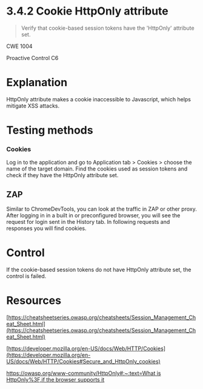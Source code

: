 # 3.4.2 Cookie HttpOnly attribute

> Verify that cookie-based session tokens have the 'HttpOnly' attribute set.

CWE 1004

Proactive Control C6

# Explanation

HttpOnly attribute makes a cookie inaccessible to Javascript, which helps mitigate XSS attacks. 

# Testing methods

### Cookies

Log in to the application and go to Application tab > Cookies > choose the name of the target domain. Find the cookies used as session tokens and check if they have the HttpOnly attribute set.

## ZAP

Similar to ChromeDevTools, you can look at the traffic in ZAP or other proxy. After logging in in a built in or preconfigured browser, you will see the request for login sent in the History tab. In following requests and responses you will find cookies.  

# Control

If the cookie-based session tokens do not have HttpOnly attribute set, the control is failed.

# Resources

[https://cheatsheetseries.owasp.org/cheatsheets/Session_Management_Cheat_Sheet.html](https://cheatsheetseries.owasp.org/cheatsheets/Session_Management_Cheat_Sheet.html)

[https://developer.mozilla.org/en-US/docs/Web/HTTP/Cookies](https://developer.mozilla.org/en-US/docs/Web/HTTP/Cookies#Secure_and_HttpOnly_cookies)

[https://owasp.org/www-community/HttpOnly#:~:text=What is HttpOnly%3F,if the browser supports it](https://owasp.org/www-community/HttpOnly#:~:text=What%20is%20HttpOnly%3F,if%20the%20browser%20supports%20it)